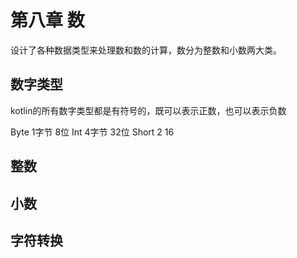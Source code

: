 # 第八章 数

设计了各种数据类型来处理数和数的计算，数分为整数和小数两大类。

## 数字类型

kotlin的所有数字类型都是有符号的，既可以表示正数，也可以表示负数

Byte    1字节 8位
Int     4字节 32位
Short   2    16

## 整数

## 小数 

## 字符转换




















